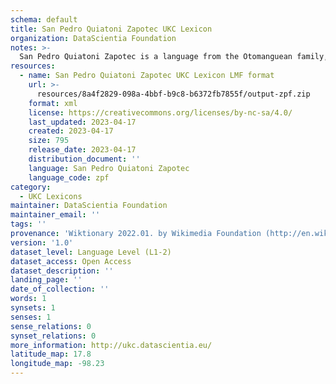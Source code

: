 ```yaml
---
schema: default
title: San Pedro Quiatoni Zapotec UKC Lexicon
organization: DataScientia Foundation
notes: >-
  San Pedro Quiatoni Zapotec is a language from the Otomanguean family, spoken in North America. The UKC Lexicon of San Pedro Quiatoni Zapotec is represented as a lexico-semantic network. It consists of words, word senses, synsets, as well as sense-level and synset-level relationships.
resources:
  - name: San Pedro Quiatoni Zapotec UKC Lexicon LMF format
    url: >-
      resources/8a4f2829-098a-4bbf-b9c8-b6372fb7855f/output-zpf.zip
    format: xml
    license: https://creativecommons.org/licenses/by-nc-sa/4.0/
    last_updated: 2023-04-17
    created: 2023-04-17
    size: 795
    release_date: 2023-04-17
    distribution_document: ''
    language: San Pedro Quiatoni Zapotec
    language_code: zpf
category:
  - UKC Lexicons
maintainer: DataScientia Foundation
maintainer_email: ''
tags: ''
provenance: 'Wiktionary 2022.01. by Wikimedia Foundation (http://en.wiktionary.org); Princeton WordNet 2.1 by Princeton University (https://wordnet.princeton.edu)'
version: '1.0'
dataset_level: Language Level (L1-2)
dataset_access: Open Access
dataset_description: ''
landing_page: ''
date_of_collection: ''
words: 1
synsets: 1
senses: 1
sense_relations: 0
synset_relations: 0
more_information: http://ukc.datascientia.eu/
latitude_map: 17.8
longitude_map: -98.23
---
```

